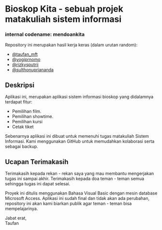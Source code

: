# Bioskop Kita - sebuah projek matakuliah sistem informasi
### internal codename: mendoankita

Repository ini merupakan hasil kerja keras (dalam urutan random):
* [@taufan_mft](https://instagram.com/taufan_mft)
* [@yogiprnomo](https://instagram.com/yogiprnomo)
* [@rizkysputrii](https://instagram.com/rizkysputrii)
* [@sulthonupriananda](https://instagram.com/sulthonupriananda)

## Deskripsi
Aplikasi ini, merupakan aplikasi sistem informasi bioskop yang didalamnya terdapat fitur:
* Pemilihan film.
* Pemilihan showtime.
* Pemilihan kursi
* Cetak tiket

Sebenarnya aplikasi ini dibuat untuk memenuhi tugas matakuliah Sistem Informasi. Kami menggunakan GitHub untuk memudahkan kolaborasi serta sebagai backup.

## Ucapan Terimakasih
Terimakasih kepada rekan - rekan saya yang mau membantu mengerjakan tugas ini sampai akhir. Terimakasih kepada doa teman - teman semua sehingga tugas ini dapat selesai.

Proyek ini ditulis menggunakan Bahasa Visual Basic dengan mesin database Microsoft Access.
Aplikasi ini sudah final dan tidak akan ada perubahan, repository ini akan kami biarkan publik agar teman - teman bisa mempelajarinya.

Jabat erat,  
Taufan
